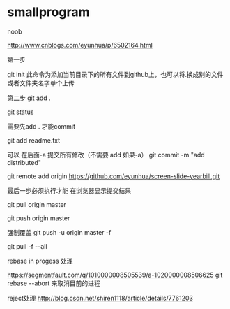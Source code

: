 # smallprogram
noob

 http://www.cnblogs.com/eyunhua/p/6502164.html
 
 第一步 
 
 git init
 此命令为添加当前目录下的所有文件到github上，也可以将.换成别的文件或者文件夹名字单个上传
 
 第二步
 git add .
 
 git status  
 
 需要先add . 才能commit
 
 git add readme.txt
 
 可以 在后面-a 提交所有修改（不需要 add 如果-a）
 git commit -m "add distributed"  
 
 
 git remote add origin https://github.com/eyunhua/screen-slide-yearbill.git
 
 最后一步必须执行才能 在浏览器显示提交结果
 
 git pull origin master
 
 git push origin master
 
 强制覆盖 
  git push -u origin master -f 
 
 git pull -f --all

 
rebase in progess 处理

https://segmentfault.com/q/1010000008505539/a-1020000008506625
 git rebase --abort 来取消目前的进程
 
reject处理
http://blog.csdn.net/shiren1118/article/details/7761203